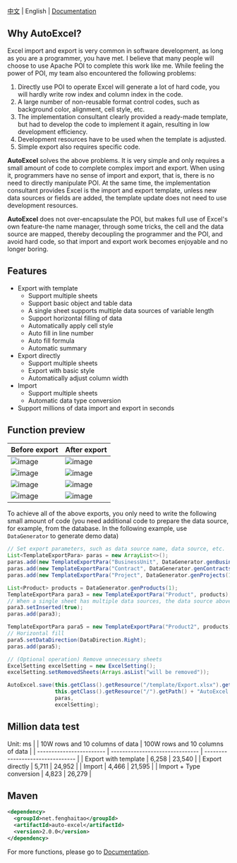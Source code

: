 [中文](https://github.com/feng-haitao/auto-excel/blob/master/README.zh.md) | English | [Documentation](https://github.com/feng-haitao/auto-excel/wiki)

## Why AutoExcel?

Excel import and export is very common in software development, as long as you are a programmer, you have met. I believe that many people will choose to use Apache POI to complete this work like me. While feeling the power of POI, my team also encountered the following problems:

1. Directly use POI to operate Excel will generate a lot of hard code, you will hardly write row index and column index in the code.
2. A large number of non-reusable format control codes, such as background color, alignment, cell style, etc.
3. The implementation consultant clearly provided a ready-made template, but had to develop the code to implement it again, resulting in low development efficiency.
4. Development resources have to be used when the template is adjusted.
5. Simple export also requires specific code.

**AutoExcel** solves the above problems. It is very simple and only requires a small amount of code to complete complex import and export. When using it, programmers have no sense of import and export, that is, there is no need to directly manipulate POI. At the same time, the implementation consultant provides Excel is the import and export template, unless new data sources or fields are added, the template update does not need to use development resources.

**AutoExcel** does not over-encapsulate the POI, but makes full use of Excel's own feature-the name manager, through some tricks, the cell and the data source are mapped, thereby decoupling the programmer and the POI, and avoid hard code, so that import and export work becomes enjoyable and no longer boring.

## Features

- Export with template
  - Support multiple sheets
  - Support basic object and table data
  - A single sheet supports multiple data sources of variable length
  - Support horizontal filling of data
  - Automatically apply cell style
  - Auto fill in line number
  - Auto fill formula
  - Automatic summary
- Export directly
  - Support multiple sheets
  - Export with basic style
  - Automatically adjust column width
- Import
  - Support multiple sheets
  - Automatic data type conversion
- Support millions of data import and export in seconds

## Function preview

| Before export                                                | After export                                                 |
| :----------------------------------------------------------- | ------------------------------------------------------------ |
| ![image](https://p3-juejin.byteimg.com/tos-cn-i-k3u1fbpfcp/29357fb6c1c84314a853ed12c8fa7485~tplv-k3u1fbpfcp-watermark.awebp) | ![image](https://p3-juejin.byteimg.com/tos-cn-i-k3u1fbpfcp/a59aefe1e71d4705a2553d49587dd844~tplv-k3u1fbpfcp-watermark.awebp) |
| ![image](https://p3-juejin.byteimg.com/tos-cn-i-k3u1fbpfcp/e81c914559ea4a27bd9794a04ddf9752~tplv-k3u1fbpfcp-watermark.awebp) | ![image](https://p3-juejin.byteimg.com/tos-cn-i-k3u1fbpfcp/3bc1f19f3d4f4235825a2b01d1d3556b~tplv-k3u1fbpfcp-watermark.awebp) |
| ![image](https://p3-juejin.byteimg.com/tos-cn-i-k3u1fbpfcp/d394bb94a9dd4516ab14807104b1946a~tplv-k3u1fbpfcp-watermark.awebp) | ![image](https://p3-juejin.byteimg.com/tos-cn-i-k3u1fbpfcp/37ac74c7412848f3a2693bb4c79e1e1a~tplv-k3u1fbpfcp-watermark.awebp) |
| ![image](https://p3-juejin.byteimg.com/tos-cn-i-k3u1fbpfcp/5a11e5c3bfde458b9f25f289bac7e524~tplv-k3u1fbpfcp-watermark.awebp) | ![image](https://p3-juejin.byteimg.com/tos-cn-i-k3u1fbpfcp/5954247371054e20ba0e0c38003e3765~tplv-k3u1fbpfcp-watermark.awebp) |

To achieve all of the above exports, you only need to write the following small amount of code (you need additional code to prepare the data source, for example, from the database. In the following example, use `DataGenerator` to generate demo data)

```java
// Set export parameters, such as data source name, data source, etc.
List<TemplateExportPara> paras = new ArrayList<>();
paras.add(new TemplateExportPara("BusinessUnit", DataGenerator.genBusinessUnit()));
paras.add(new TemplateExportPara("Contract", DataGenerator.genContracts()));
paras.add(new TemplateExportPara("Project", DataGenerator.genProjects(1)));

List<Product> products = DataGenerator.genProducts(1);
TemplateExportPara para3 = new TemplateExportPara("Product", products);
// When a single sheet has multiple data sources, the data source above should be set to inserted
para3.setInserted(true);
paras.add(para3);

TemplateExportPara para5 = new TemplateExportPara("Product2", products);
// Horizontal fill
para5.setDataDirection(DataDirection.Right);
paras.add(para5);

// (Optional operation) Remove unnecessary sheets
ExcelSetting excelSetting = new ExcelSetting();
excelSetting.setRemovedSheets(Arrays.asList("will be removed"));

AutoExcel.save(this.getClass().getResource("/template/Export.xlsx").getPath(),
               this.getClass().getResource("/").getPath() + "AutoExcel.xlsx",
               paras,
               excelSetting);
```

## Million data test

Unit: ms
|                          | 10W rows and 10 columns of data | 100W rows and 10 columns of data |
| ------------------------ | ------------------------------- | -------------------------------- |
| Export with template     | 6,258                           | 23,540                           |
| Export directly          | 5,711                           | 24,952                           |
| Import                   | 4,466                           | 21,595                           |
| Import + Type conversion | 4,823                           | 26,279                           |

## Maven
```xml
<dependency>
  <groupId>net.fenghaitao</groupId>
  <artifactId>auto-excel</artifactId>
  <version>2.0.0</version>
</dependency>
```
For more functions, please go to [Documentation](https://github.com/feng-haitao/auto-excel/wiki).
